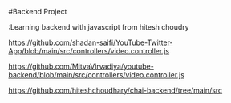 #Backend Project

:Learning backend with javascript from hitesh choudry


https://github.com/shadan-saifi/YouTube-Twitter-App/blob/main/src/controllers/video.controller.js

https://github.com/MitvaVirvadiya/youtube-backend/blob/main/src/controllers/video.controller.js

https://github.com/hiteshchoudhary/chai-backend/tree/main/src
